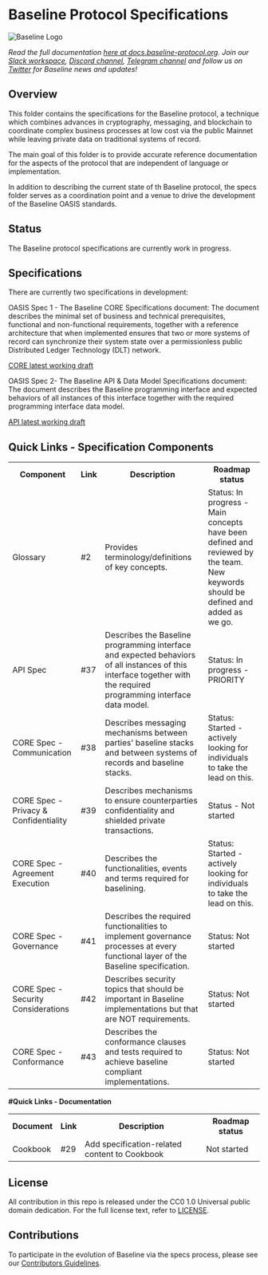 # Baseline Protocol Specifications

![Baseline Logo](https://raw.githubusercontent.com/ethereum-oasis/baseline/master/docs/assets/baseline-logo/Web/examples/PNGs/horizontal/baselineHorizontal-Logo-FullColor.png)

*Read the full documentation [here at docs.baseline-protocol.org](https://docs.baseline-protocol.org/).*
*Join our [Slack workspace](https://communityinviter.com/apps/ethereum-baseline/join-us), [Discord channel](https://discord.com/invite/NE8AYD7), [Telegram channel](https://t.me/baselineprotocol) and follow us on [Twitter](https://twitter.com/baselineproto) for Baseline news and updates!* 

## Overview

This folder contains the specifications for the Baseline protocol, a technique which combines advances in cryptography, messaging, and blockchain to coordinate complex business processes at low cost via the public Mainnet while leaving private data on traditional systems of record.

The main goal of this folder is to provide accurate reference documentation for the aspects of the protocol that are independent of language or implementation. 

In addition to describing the current state of th Baseline protocol, the specs folder serves as a coordination point and a venue to drive the development of the Baseline OASIS standards. 

## Status

The Baseline protocol specifications are currently work in progress.

## Specifications

There are currently two specifications in development:

OASIS Spec 1 - The Baseline CORE Specifications document: The document describes the minimal set of business and technical prerequisites, functional and non-functional requirements, together with a reference architecture that when implemented ensures that two or more systems of record can synchronize their system state over a permissionless public Distributed Ledger Technology (DLT) network.

[CORE latest working draft](https://github.com/ethereum-oasis/baseline-standard/blob/main/core/baseline-core-v1.0-psd01.md)

OASIS Spec 2- The Baseline API & Data Model Specifications document: The document describes the Baseline programming interface and expected behaviors of all instances of this interface together with the required programming interface data model.

[API latest working draft](https://github.com/ethereum-oasis/baseline-standard/blob/main/api/baseline-api-v1.0-psd01.md)

## Quick Links - Specification Components

<table>
<tr>
    <th>Component</th>
    <th>Link</th>
    <th>Description</th>
    <th>Roadmap status</th>
  </tr>
<tr>
    <td>Glossary</td>
    <td>#2</td>
    <td>Provides terminology/definitions of key concepts.</td>
    <td>Status: In progress - Main concepts have been defined and reviewed by the team. New keywords should be defined and added as we go.</td>
  </tr>
<tr>
    <td>API Spec</td>
    <td>#37</td>
    <td>Describes the Baseline programming interface and expected behaviors of all instances of this interface together with the required programming interface data model.</td>
    <td>Status: In progress - PRIORITY </td>
  </tr>
<tr>
    <td>CORE Spec - Communication</td>
    <td>#38</td>
    <td>Describes messaging mechanisms between parties' baseline stacks and between systems of records and baseline stacks.</td>
    <td>Status: Started - actively looking for individuals to take the lead on this.</td>
  </tr>
<tr>
    <td>CORE Spec  - Privacy & Confidentiality</td>
    <td>#39</td>
    <td>Describes mechanisms to ensure counterparties confidentiality and shielded private transactions.</td>
    <td>Status - Not started</td>
  </tr>
<tr>
    <td>CORE Spec  - Agreement Execution</td>
    <td>#40</td>
    <td>Describes the functionalities, events and terms required for baselining.</td>
    <td>Status: Started - actively looking for individuals to take the lead on this.</td>
  </tr>
<tr>
    <td>CORE Spec  - Governance</td>
    <td>#41</td>
    <td>Describes the required functionalities to implement governance processes at every functional layer of the Baseline specification.</td>
    <td>Status: Not started </td>
  </tr>
<tr>
    <td>CORE Spec  - Security Considerations</td>
    <td>#42</td>
    <td>Describes security topics that should be important in Baseline implementations but that are NOT requirements. </td>
    <td>Status: Not started </td>
  </tr>
<tr>
    <td>CORE Spec  - Conformance</td>
    <td>#43</td>
    <td>Describes the conformance clauses and tests required to achieve baseline compliant implementations.</td>
    <td>Status: Not started </td>
  </tr>
</table>

**#Quick Links - Documentation**

<table>
<tr>
    <th>Document</th>
    <th>Link</th>
    <th>Description</th>
    <th>Roadmap status</th>
  </tr>
<tr>
    <td>Cookbook</td>
    <td>#29</td>
    <td>Add specification-related content to Cookbook</th>
    <td>Not started</td>
  </tr>
</table>


## License

All contribution in this repo is released under the CC0 1.0 Universal public domain dedication. For the full license text, refer to [LICENSE](https://github.com/ethereum-oasis/baseline/blob/master/LICENSE).

## Contributions

To participate in the evolution of Baseline via the specs process, please see our [Contributors Guidelines](https://docs.baseline-protocol.org/community/contributors).

